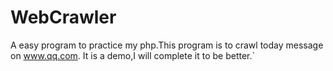 WebCrawler
==========
A easy program to practice my php.This program is to crawl today message on www.qq.com.
It is a demo,I will complete it to be better.`
